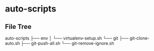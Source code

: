 # auto-scripts

## File Tree
auto-scripts
├── env
│   └── virtualenv-setup.sh
└── git
    ├── git-clone-auto.sh
    ├── git-push-all.sh
    └── git-remove-ignore.sh
